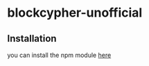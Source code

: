 # blockcypher-unofficial

## Installation

you can install the npm module <a href="https://www.npmjs.com/package/blockcypher-unofficial">here</a>


